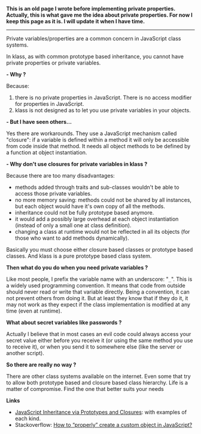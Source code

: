 **This is an old page I wrote before implementing private properties. Actually, this is what gave me the idea about private properties. For now I keep this page as it is. I will update it when I have time.**


---


Private variables/properties are a common concern in JavaScript class systems.

In klass, as with common prototype based inheritance, you cannot have private properties or private variables.

**- Why ?**

Because:
  1. there is no private properties in JavaScript. There is no access modifier for properties in JavaScript.
  1. klass is not designed as to let you use private variables in your objects.

**- But I have seen others...**

Yes there are workarounds. They use a JavaScript mechanism called "closure": if a variable is defined within a method it will only be accessible from code inside that method. It needs all object methods to be defined by a function at object instantiation.

**- Why don't use closures for private variables in klass ?**

Because there are too many disadvantages:
  * methods added through traits and sub-classes wouldn't be able to access those private variables.
  * no more memory saving: methods could not be shared by all instances, but each object would have it's own copy of all the methods.
  * inheritance could not be fully prototype based anymore.
  * it would add a possibly large overhead at each object instantiation (instead of only a small one at class definition).
  * changing a class at runtime would not be reflected in all its objects (for those who want to add methods dynamically).

Basically you must choose either closure based classes or prototype based classes. And klass is a pure prototype based class system.

**Then what do you do when you need private variables ?**

Like most people, I prefix the variable name with an underscore: "`_`". This is a widely used programming convention. It means that code from outside should never read or write that variable directly. Being a convention, it can not prevent others from doing it. But at least they know that if they do it, it may not work as they expect if the class implementation is modified at any time (even at runtime).

**What about secret variables like passwords ?**

Actually I believe that in most cases an evil code could always access your secret value either before you receive it (or using the same method you use to receive it), or when you send it to somewhere else (like the server or another script).

**So there are really no way ?**

There are other class systems available on the internet. Even some that try to allow both prototype based and closure based class hierarchy. Life is a matter of compromise. Find the one that better suits your needs

**Links**
  * [JavaScript Inheritance via Prototypes and Closures](http://www.ruzee.com/blog/2008/12/javascript-inheritance-via-prototypes-and-closures): with examples of each kind.
  * Stackoverflow: [How to “properly” create a custom object in JavaScript?](http://stackoverflow.com/questions/1595611/how-to-properly-create-a-custom-object-in-javascript)